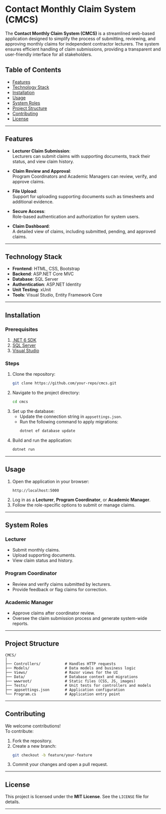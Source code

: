 # Contact Monthly Claim System (CMCS)

The **Contact Monthly Claim System (CMCS)** is a streamlined web-based application designed to simplify the process of submitting, reviewing, and approving monthly claims for independent contractor lecturers. The system ensures efficient handling of claim submissions, providing a transparent and user-friendly interface for all stakeholders.

## Table of Contents
- [Features](#features)
- [Technology Stack](#technology-stack)
- [Installation](#installation)
- [Usage](#usage)
- [System Roles](#system-roles)
- [Project Structure](#project-structure)
- [Contributing](#contributing)
- [License](#license)

---

## Features
- **Lecturer Claim Submission**:  
  Lecturers can submit claims with supporting documents, track their status, and view claim history.

- **Claim Review and Approval**:  
  Program Coordinators and Academic Managers can review, verify, and approve claims.

- **File Upload**:  
  Support for uploading supporting documents such as timesheets and additional evidence.

- **Secure Access**:  
  Role-based authentication and authorization for system users.

- **Claim Dashboard**:  
  A detailed view of claims, including submitted, pending, and approved claims.

---

## Technology Stack
- **Frontend**: HTML, CSS, Bootstrap
- **Backend**: ASP.NET Core MVC
- **Database**: SQL Server
- **Authentication**: ASP.NET Identity
- **Unit Testing**: xUnit
- **Tools**: Visual Studio, Entity Framework Core

---

## Installation

### Prerequisites
1. [.NET 6 SDK](https://dotnet.microsoft.com/download/dotnet/6.0)
2. [SQL Server](https://www.microsoft.com/en-us/sql-server/sql-server-downloads)
3. [Visual Studio](https://visualstudio.microsoft.com/)

### Steps
1. Clone the repository:
   ```bash
   git clone https://github.com/your-repo/cmcs.git
   ```
2. Navigate to the project directory:
   ```bash
   cd cmcs
   ```
3. Set up the database:
   - Update the connection string in `appsettings.json`.
   - Run the following command to apply migrations:
     ```bash
     dotnet ef database update
     ```
4. Build and run the application:
   ```bash
   dotnet run
   ```

---

## Usage

1. Open the application in your browser:
   ```plaintext
   http://localhost:5000
   ```
2. Log in as a **Lecturer**, **Program Coordinator**, or **Academic Manager**.
3. Follow the role-specific options to submit or manage claims.

---

## System Roles

### Lecturer
- Submit monthly claims.
- Upload supporting documents.
- View claim status and history.

### Program Coordinator
- Review and verify claims submitted by lecturers.
- Provide feedback or flag claims for correction.

### Academic Manager
- Approve claims after coordinator review.
- Oversee the claim submission process and generate system-wide reports.

---

## Project Structure
```
CMCS/
│
├── Controllers/           # Handles HTTP requests
├── Models/                # Data models and business logic
├── Views/                 # Razor views for the UI
├── Data/                  # Database context and migrations
├── wwwroot/               # Static files (CSS, JS, images)
├── Tests/                 # Unit tests for controllers and models
├── appsettings.json       # Application configuration
└── Program.cs             # Application entry point
```

---

## Contributing
We welcome contributions!  
To contribute:
1. Fork the repository.
2. Create a new branch:
   ```bash
   git checkout -b feature/your-feature
   ```
3. Commit your changes and open a pull request.

---

## License
This project is licensed under the **MIT License**. See the `LICENSE` file for details.

---
